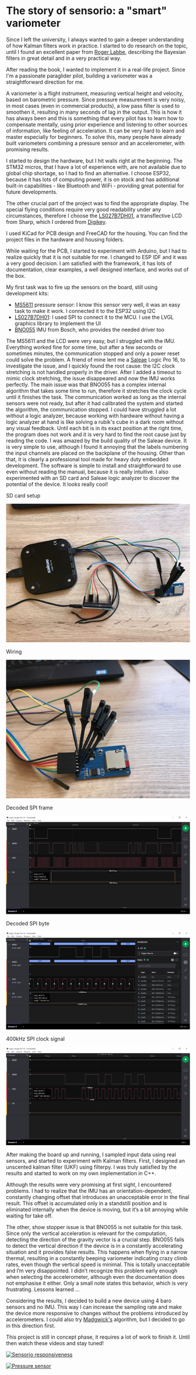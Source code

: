 # The story of sensorio: a "smart" variometer

Since I left the university, I always wanted to gain a deeper understanding of how Kalman filters work in practice. I started to do research on the topic, until I found an excellent paper from [Roger Labbe](https://github.com/rlabbe/Kalman-and-Bayesian-Filters-in-Python), describing the Bayesian filters in great detail and in a very practical way.

After reading the book, I wanted to implement it in a real-life project. Since I'm a passionate paraglider pilot, building a variometer was a straightforward direction for me.

A variometer is a flight instrument, measuring vertical height and velocity, based on barometric pressure. Since pressure measurement is very noisy, in most cases (even in commercial products), a low pass filter is used to smoothen it, resulting in many seconds of lag in the output. This is how it has always been and this is something that every pilot has to learn how to compensate mentally, using prior experience and listening to other sources of information, like feeling of acceleration. It can be very hard to learn and master especially for beginners. To solve this, many people have already built variometers combining a pressure sensor and an accelerometer, with promising results.

I started to design the hardware, but I hit walls right at the beginning. The STM32 micros, that I have a lot of experience with, are not available due to global chip shortage, so I had to find an alternative. I choose ESP32, because it has lots of computing power, it is on stock and has additional built-in capabilities - like Bluetooth and WiFi - providing great potential for future developments.

The other crucial part of the project was to find the appropriate display. The special flying conditions require very good readability under any circumstances, therefore I choose the [LS027B7DH01](https://www.sharpsde.com/products/displays/model/ls027b7dh01/), a transflective LCD from Sharp, which I ordered from [Digikey](https://www.digikey.com/en/products/detail/sharp-microelectronics/LS027B7DH01/5054066).

I used KiCad for PCB design and FreeCAD for the housing. You can find the project files in the hardware and housing folders.

While waiting for the PCB, I started to experiment with Arduino, but I had to realize quickly that it is not suitable for me. I changed to ESP IDF and it was a very good decision. I am satisfied with the framework, it has lots of documentation, clear examples, a well designed interface, and works out of the box.

My first task was to fire up the sensors on the board, still using development kits:
+ [MS5611](https://www.amsys-sensor.com/products/pressure-sensor/ms5611-high-resolution-barometric-sensor-10-1200-mbar/) pressure sensor: I know this sensor very well, it was an easy task to make it work. I connected it to the ESP32 using I2C
+ [LS027B7DH01](https://www.sharpsde.com/products/displays/model/ls027b7dh01/): I used SPI to connect it to the MCU. I use the LVGL graphics library to implement the UI
+ [BNO055](https://www.bosch-sensortec.com/products/smart-sensors/bno055/) IMU from Bosch, who provides the needed driver too

The MS5611 and the LCD were very easy, but I struggled with the IMU. Everything worked fine for some time, but after a few seconds or sometimes minutes, the communication stopped and only a power reset could solve the problem. A friend of mine lent me a [Saleae](https://www.saleae.com/) Logic Pro 16, to investigate the issue, and I quickly found the root cause: the I2C clock stretching is not handled properly in the driver. After I added a timeout to mimic clock stretching, the issue disappeared and now the IMU works perfectly. The main issue was that BNO055 has a complex internal algorithm that takes some time to run, therefore it stretches the clock cycle until it finishes the task. The communication worked as long as the internal sensors were not ready, but after it had calibrated the system and started the algorithm, the communication stopped. I could have struggled a lot without a logic analyzer, because working with hardware without having a logic analyzer at hand is like solving a rubik's cube in a dark room without any visual feedback. Until each bit is in its exact position at the right time, the program does not work and it is very hard to find the root cause just by reading the code.
I was amazed by the build quality of the Saleae device. It is very simple to use, although I found it annoying that the labels numbering the input channels are placed on the backplane of the housing. Other than that, it is clearly a professional tool made for heavy duty embedded development. The software is simple to install and straightforward to use even without reading the manual, because it is really intuitive. I also experimented with an SD card and Saleae logic analyzer to discover the potential of the device. It looks really cool!

SD card setup

![SD card setup](/assets/Saleae/IMG_0058.JPG)

Wiring

![Wiring](/assets/Saleae/IMG_0059.JPG)

Decoded SPI frame

![SPI frame](/assets/Saleae/SD-SPI-frame.png)

Decoded SPI byte

![SPI byte](/assets/Saleae/SD-SPI-byte.png)

400kHz SPI clock signal

![SPI clock](/assets/Saleae/SD-SPI-SCK.png)


After making the board up and running, I sampled input data using real sensors, and started to experiment with Kalman filters. First, I designed an unscented kalman filter (UKF) using filterpy. I was truly satisfied by the results and started to work on my own implementation in C++.

Although the results were very promising at first sight, I encountered problems. I had to realize that the IMU has an orientation-dependent, constantly changing offset that introduces an unacceptable error in the final result. This offset is accumulated only in a standstill position and is eliminated internally when the device is moving, but it’s a bit annoying while waiting for take off.

The other, show stopper issue is that BNO055 is not suitable for this task. Since only the vertical acceleration is relevant for the computation, detecting the direction of the gravity vector is a crucial step. BNO055 fails to detect the vertical direction if the device is in a constantly accelerating situation and it provides false results. This happens when flying in a narrow thermal, resulting in a constantly beeping variometer indicating crazy climb rates, even though the vertical speed is minimal. This is totally unacceptable and I’m very disappointed. I didn’t recognize this problem early enough when selecting the accelerometer, although even the documentation does not emphasise it either. Only a small note states this behavior, which is very frustrating. Lessons learned ...

Considering the results, I decided to build a new device using 4 baro sensors and no IMU. This way I can increase the sampling rate and make the device more responsive to changes without the problems introduced by accelerometers. I could also try [Madgwick's](https://x-io.co.uk/open-source-imu-and-ahrs-algorithms/) algorithm, but I decided to go in this direction first.

This project is still in concept phase, it requires a lot of work to finish it. Until then watch these videos and stay tuned!

[![Sensorio responsiveness](https://img.youtube.com/vi/t5UVrijWlSk/0.jpg)](https://youtube.com/shorts/t5UVrijWlSk?feature=share)


[![Pressure sensor](https://img.youtube.com/vi/RmiP29FRtJ0/0.jpg)](https://youtube.com/shorts/RmiP29FRtJ0?feature=share)
